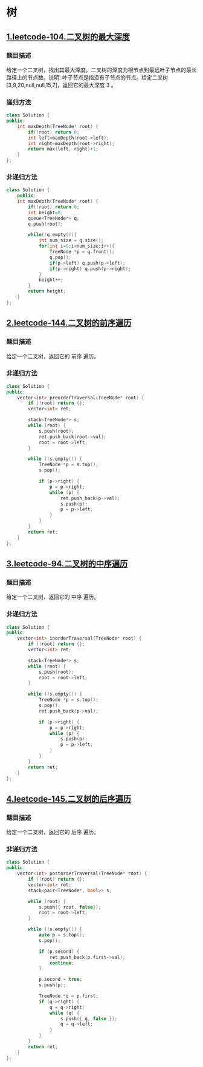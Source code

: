 # 树

## [1.leetcode-104.二叉树的最大深度](https://leetcode-cn.com/problems/maximum-depth-of-binary-tree/)

### 题目描述

给定一个二叉树，找出其最大深度。二叉树的深度为根节点到最远叶子节点的最长路径上的节点数。说明: 叶子节点是指没有子节点的节点。给定二叉树 [3,9,20,null,null,15,7]，返回它的最大深度 3 。

### 递归方法

```c++
class Solution {
public:
    int maxDepth(TreeNode* root) {
        if(!root) return 0;
        int left=maxDepth(root->left);
        int right=maxDepth(root->right);
        return max(left, right)+1;
    }
};
```
### 非递归方法

```c++
class Solution {
    public:
    int maxDepth(TreeNode* root) {
        if(!root) return 0;
        int height=0;
        queue<TreeNode*> q;
        q.push(root);

        while(!q.empty()){
            int num_size = q.size();
            for(int i=0;i<num_size;i++){
                TreeNode *p = q.front();
                q.pop();
                if(p->left) q.push(p->left);
                if(p->right) q.push(p->right);
            }
            height++;
        }
        return height;
    }
};
```



## [2.leetcode-144.二叉树的前序遍历](https://leetcode-cn.com/problems/binary-tree-preorder-traversal/)

### 题目描述
给定一个二叉树，返回它的 前序 遍历。

### 非递归方法

```c++
class Solution {
public:
    vector<int> preorderTraversal(TreeNode* root) {
        if (!root) return {};
        vector<int> ret;

        stack<TreeNode*> s;
        while (root) {
            s.push(root);
            ret.push_back(root->val);
            root = root->left;
        }

        while (!s.empty()) {
            TreeNode *p = s.top();
            s.pop();

            if (p->right) {
                p = p->right;
                while (p) {
                    ret.push_back(p->val);
                    s.push(p);
                    p = p->left;
                }
            }
        }
        return ret;
    }
};
```



## [3.leetcode-94.二叉树的中序遍历](https://leetcode-cn.com/problems/binary-tree-inorder-traversal/)

### 题目描述
给定一个二叉树，返回它的 中序 遍历。

### 非递归方法

```c++
class Solution {
public:
    vector<int> inorderTraversal(TreeNode* root) {
        if (!root) return {};
        vector<int> ret;

        stack<TreeNode*> s;
        while (root) {
            s.push(root);
            root = root->left;
        }

        while (!s.empty()) {
            TreeNode *p = s.top();
            s.pop();
            ret.push_back(p->val);

            if (p->right) {
                p = p->right;
                while (p) {
                    s.push(p);
                    p = p->left;
                }
            }
        }
        return ret;
    }
};
```



## [4.leetcode-145.二叉树的后序遍历](https://leetcode-cn.com/problems/binary-tree-postorder-traversal/)

### 题目描述
给定一个二叉树，返回它的 后序 遍历。

### 非递归方法

```c++
class Solution {
public:
    vector<int> postorderTraversal(TreeNode* root) {
        if (!root) return {};
        vector<int> ret;
        stack<pair<TreeNode*, bool>> s;

        while (root) {
            s.push({ root, false});
            root = root->left;
        }

        while (!s.empty()) {
            auto p = s.top();
            s.pop();

            if (p.second) {
                ret.push_back(p.first->val);
                continue;
            }

            p.second = true;
            s.push(p);

            TreeNode *q = p.first;
            if (q->right) {
                q = q->right;
                while (q) {
                    s.push({ q, false });
                    q = q->left;
                }
            }
        }
        return ret;
    }
};
```